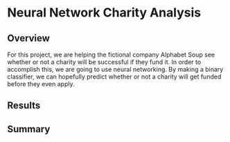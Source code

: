# Neural Network Charity Analysis

## Overview

For this project, we are helping the fictional company Alphabet Soup see whether or not a charity will be successful if they fund it. In order to accomplish this, we are going to use neural networking. By making a binary classifier, we can hopefully predict whether or not a charity will get funded before they even apply.

## Results


## Summary
